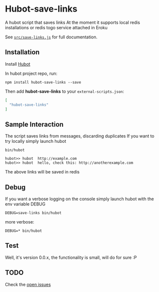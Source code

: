 # Hubot-save-links

A hubot script that saves links
At the moment it supports local redis installations or redis togo service attached in Eroku

See [`src/save-links.js`](src/save-links.js) for full documentation.


## Installation

Install [Hubot](https://hubot.github.com/)

In hubot project repo, run:

`npm install hubot-save-links --save`

Then add **hubot-save-links** to your `external-scripts.json`:

```json
[
  "hubot-save-links"
]
```


## Sample Interaction

The script saves links from messages, discarding duplicates
If you want to try locally simply launch hubot
```
bin/hubot
```
```
hubot>> hubot  http://example.com
hubot>> hubot  hello, check this: http://anotherexample.com
```
The above links will be saved in redis


## Debug

If you want a verbose logging on the console simply launch hubot with the env variable 
DEBUG

```
DEBUG=save-links bin/hubot
```
more verbose:

```
DEBUG=* bin/hubot
```

## Test

Well, it's version 0.0.x, the functionality is small, will do for sure :P

## TODO

Check the [open issues](https://github.com/cirpo/hubot-save-links/issues)
